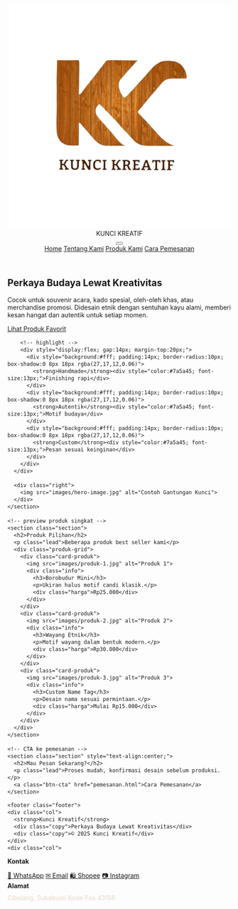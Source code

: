 <!DOCTYPE html>
<html lang="id">
<head>
  <meta charset="utf-8" />
  <meta name="viewport" content="width=device-width,initial-scale=1" />
  <title>Kunci Kreatif — Home</title>
  <link rel="stylesheet" href="style.css" />
</head>
<body>
  <!-- NAVBAR -->
<header class="header">
  <div class="brand">
<img src="images/logo-kunci.png" alt="Kunci Kreatif Logo">
    <div class="title">KUNCI KREATIF</div>
  </div>

  <button class="hamburger" aria-label="Toggle menu" aria-expanded="false" aria-controls="nav-menu">
    <span></span>
    <span></span>
    <span></span>
  </button>

  <nav id="nav-menu">
    <a href="index.html">Home</a>
    <a href="tentang.html">Tentang Kami</a>
    <a href="produk.html">Produk Kami</a>
    <a href="pemesanan.html">Cara Pemesanan</a>
  </nav>
</header>



  <main class="page-content">
    <!-- HERO -->
    <section class="hero">
      <div class="left">
        <h1>Perkaya Budaya <span class="accent">Lewat Kreativitas</span></h1>
        <p class="lead">Cocok untuk souvenir acara, kado spesial, oleh-oleh khas, atau merchandise promosi.
Didesain etnik dengan sentuhan kayu alami, memberi kesan hangat dan autentik untuk setiap momen.</p>
        <a class="btn-cta" href="produk.html">Lihat Produk Favorit</a>

        <!-- highlight -->
        <div style="display:flex; gap:14px; margin-top:20px;">
          <div style="background:#fff; padding:14px; border-radius:10px; box-shadow:0 8px 18px rgba(27,17,12,0.06)">
            <strong>Handmade</strong><div style="color:#7a5a45; font-size:13px;">Finishing rapi</div>
          </div>
          <div style="background:#fff; padding:14px; border-radius:10px; box-shadow:0 8px 18px rgba(27,17,12,0.06)">
            <strong>Autentik</strong><div style="color:#7a5a45; font-size:13px;">Motif budaya</div>
          </div>
          <div style="background:#fff; padding:14px; border-radius:10px; box-shadow:0 8px 18px rgba(27,17,12,0.06)">
            <strong>Custom</strong><div style="color:#7a5a45; font-size:13px;">Pesan sesuai keinginan</div>
          </div>
        </div>
      </div>

      <div class="right">
        <img src="images/hero-image.jpg" alt="Contoh Gantungan Kunci">
      </div>
    </section>

    <!-- preview produk singkat -->
    <section class="section">
      <h2>Produk Pilihan</h2>
      <p class="lead">Beberapa produk best seller kami</p>
      <div class="produk-grid">
        <div class="card-produk">
          <img src="images/produk-1.jpg" alt="Produk 1">
          <div class="info">
            <h3>Borobudur Mini</h3>
            <p>Ukiran halus motif candi klasik.</p>
            <div class="harga">Rp25.000</div>
          </div>
        </div>
        <div class="card-produk">
          <img src="images/produk-2.jpg" alt="Produk 2">
          <div class="info">
            <h3>Wayang Etnik</h3>
            <p>Motif wayang dalam bentuk modern.</p>
            <div class="harga">Rp30.000</div>
          </div>
        </div>
        <div class="card-produk">
          <img src="images/produk-3.jpg" alt="Produk 3">
          <div class="info">
            <h3>Custom Name Tag</h3>
            <p>Desain nama sesuai permintaan.</p>
            <div class="harga">Mulai Rp15.000</div>
          </div>
        </div>
      </div>
    </section>

    <!-- CTA ke pemesanan -->
    <section class="section" style="text-align:center;">
      <h2>Mau Pesan Sekarang?</h2>
      <p class="lead">Proses mudah, konfirmasi desain sebelum produksi.</p>
      <a class="btn-cta" href="pemesanan.html">Cara Pemesanan</a>
    </section>
  </main>

  <!-- FOOTER -->
    <footer class="footer">
    <div class="col">
      <strong>Kunci Kreatif</strong>
      <div class="copy">Perkaya Budaya Lewat Kreativitas</div>
      <div class="copy">© 2025 Kunci Kreatif</div>
    </div>
    <div class="col">
  <strong>Kontak</strong>
  <div style="margin-top:10px;" class="contact-links">
    <a href="https://wa.me/6283876438466" target="_blank">📱 WhatsApp</a>
    <a href="mailto:kuncikreatif11@gmail.com">✉ Email</a>
    <a href="https://shopee.co.id" target="_blank">🛍 Shopee</a>
    <a href="https://www.instagram.com/kuncikreatif.store/" target="_blank">📷 Instagram</a>
  </div>
</div>

<div class="col">
  <strong>Alamat</strong>
      <div style="margin-top:10px; color:#e6d6c8">
  <a href="https://www.google.com/maps?q=Cibolang,+Sukabumi+43156" target="_blank" style="color:#e6d6c8; text-decoration:none;" class="alamat-link">
    Cibolang, Sukabumi Kode Pos 43156
  </a>
</div>
</div>
  </footer>
    <script src="k.js"></script>
</body>
</html>
